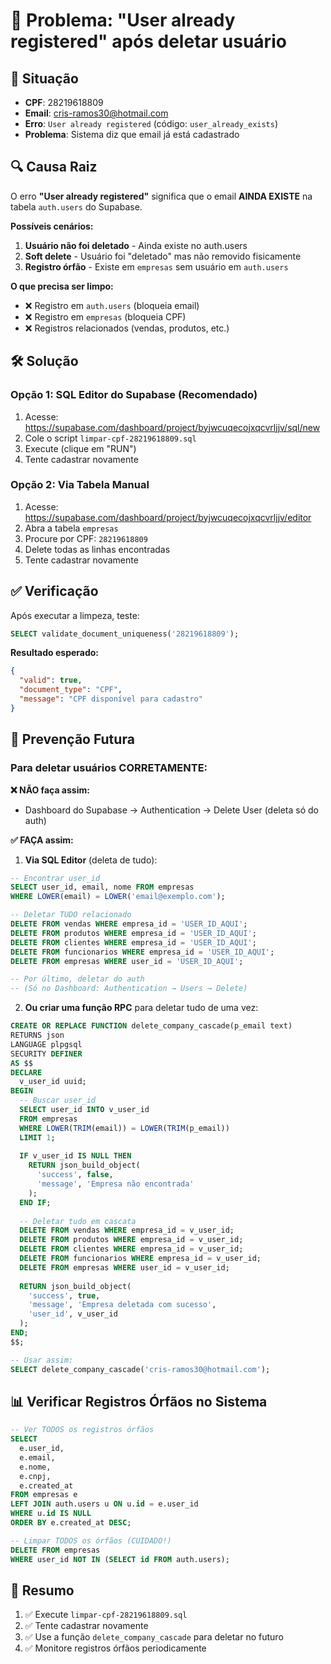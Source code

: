 # 🔧 Problema: "User already registered" após deletar usuário

## 🎯 Situação
- **CPF**: 28219618809
- **Email**: cris-ramos30@hotmail.com
- **Erro**: `User already registered` (código: `user_already_exists`)
- **Problema**: Sistema diz que email já está cadastrado

## 🔍 Causa Raiz

O erro **"User already registered"** significa que o email **AINDA EXISTE** na tabela `auth.users` do Supabase.

**Possíveis cenários:**

1. **Usuário não foi deletado** - Ainda existe no auth.users
2. **Soft delete** - Usuário foi "deletado" mas não removido fisicamente
3. **Registro órfão** - Existe em `empresas` sem usuário em `auth.users`

**O que precisa ser limpo:**
- ❌ Registro em `auth.users` (bloqueia email)
- ❌ Registro em `empresas` (bloqueia CPF)
- ❌ Registros relacionados (vendas, produtos, etc.)

## 🛠️ Solução

### Opção 1: SQL Editor do Supabase (Recomendado)

1. Acesse: https://supabase.com/dashboard/project/byjwcuqecojxqcvrljjv/sql/new
2. Cole o script `limpar-cpf-28219618809.sql`
3. Execute (clique em "RUN")
4. Tente cadastrar novamente

### Opção 2: Via Tabela Manual

1. Acesse: https://supabase.com/dashboard/project/byjwcuqecojxqcvrljjv/editor
2. Abra a tabela `empresas`
3. Procure por CPF: `28219618809`
4. Delete todas as linhas encontradas
5. Tente cadastrar novamente

## ✅ Verificação

Após executar a limpeza, teste:

```sql
SELECT validate_document_uniqueness('28219618809');
```

**Resultado esperado:**
```json
{
  "valid": true,
  "document_type": "CPF",
  "message": "CPF disponível para cadastro"
}
```

## 🚨 Prevenção Futura

### Para deletar usuários CORRETAMENTE:

**❌ NÃO faça assim:**
- Dashboard do Supabase → Authentication → Delete User (deleta só do auth)

**✅ FAÇA assim:**

1. **Via SQL Editor** (deleta de tudo):
```sql
-- Encontrar user_id
SELECT user_id, email, nome FROM empresas 
WHERE LOWER(email) = LOWER('email@exemplo.com');

-- Deletar TUDO relacionado
DELETE FROM vendas WHERE empresa_id = 'USER_ID_AQUI';
DELETE FROM produtos WHERE empresa_id = 'USER_ID_AQUI';
DELETE FROM clientes WHERE empresa_id = 'USER_ID_AQUI';
DELETE FROM funcionarios WHERE empresa_id = 'USER_ID_AQUI';
DELETE FROM empresas WHERE user_id = 'USER_ID_AQUI';

-- Por último, deletar do auth
-- (Só no Dashboard: Authentication → Users → Delete)
```

2. **Ou criar uma função RPC** para deletar tudo de uma vez:

```sql
CREATE OR REPLACE FUNCTION delete_company_cascade(p_email text)
RETURNS json
LANGUAGE plpgsql
SECURITY DEFINER
AS $$
DECLARE
  v_user_id uuid;
BEGIN
  -- Buscar user_id
  SELECT user_id INTO v_user_id
  FROM empresas
  WHERE LOWER(TRIM(email)) = LOWER(TRIM(p_email))
  LIMIT 1;
  
  IF v_user_id IS NULL THEN
    RETURN json_build_object(
      'success', false,
      'message', 'Empresa não encontrada'
    );
  END IF;
  
  -- Deletar tudo em cascata
  DELETE FROM vendas WHERE empresa_id = v_user_id;
  DELETE FROM produtos WHERE empresa_id = v_user_id;
  DELETE FROM clientes WHERE empresa_id = v_user_id;
  DELETE FROM funcionarios WHERE empresa_id = v_user_id;
  DELETE FROM empresas WHERE user_id = v_user_id;
  
  RETURN json_build_object(
    'success', true,
    'message', 'Empresa deletada com sucesso',
    'user_id', v_user_id
  );
END;
$$;

-- Usar assim:
SELECT delete_company_cascade('cris-ramos30@hotmail.com');
```

## 📊 Verificar Registros Órfãos no Sistema

```sql
-- Ver TODOS os registros órfãos
SELECT 
  e.user_id,
  e.email,
  e.nome,
  e.cnpj,
  e.created_at
FROM empresas e
LEFT JOIN auth.users u ON u.id = e.user_id
WHERE u.id IS NULL
ORDER BY e.created_at DESC;

-- Limpar TODOS os órfãos (CUIDADO!)
DELETE FROM empresas 
WHERE user_id NOT IN (SELECT id FROM auth.users);
```

## 🎯 Resumo

1. ✅ Execute `limpar-cpf-28219618809.sql`
2. ✅ Tente cadastrar novamente
3. ✅ Use a função `delete_company_cascade` para deletar no futuro
4. ✅ Monitore registros órfãos periodicamente
